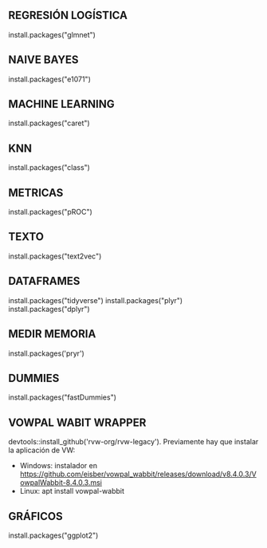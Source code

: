 ## REGRESIÓN LOGÍSTICA
install.packages("glmnet")

## NAIVE BAYES
install.packages("e1071")

## MACHINE LEARNING
install.packages("caret")

## KNN
install.packages("class")

## METRICAS
install.packages("pROC")

## TEXTO
install.packages("text2vec")

## DATAFRAMES

install.packages("tidyverse")
install.packages("plyr")
install.packages("dplyr")

## MEDIR MEMORIA
install.packages('pryr')

## DUMMIES
install.packages("fastDummies")

## VOWPAL WABIT WRAPPER
devtools::install_github('rvw-org/rvw-legacy').
Previamente hay que instalar la aplicación de VW:
* Windows: instalador en https://github.com/eisber/vowpal_wabbit/releases/download/v8.4.0.3/VowpalWabbit-8.4.0.3.msi
* Linux: apt install vowpal-wabbit

## GRÁFICOS
install.packages("ggplot2")
